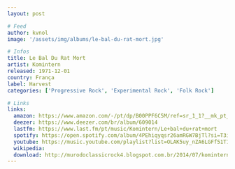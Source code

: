 ```yaml
---
layout: post

# Feed
author: kvnol
image: '/assets/img/albums/le-bal-du-rat-mort.jpg'

# Infos
title: Le Bal Du Rat Mort
artist: Komintern
released: 1971-12-01
country: França
label: Harvest
categories: ['Progressive Rock', 'Experimental Rock', 'Folk Rock']

# Links
links:
  amazon: https://www.amazon.com/-/pt/dp/B00PPF6C5M/ref=sr_1_1?__mk_pt_BR=%C3%85M%C3%85%C5%BD%C3%95%C3%91&dchild=1&keywords=Le+Bal+Du+Rat+Mort&qid=1616567253&s=music&sr=1-1
  deezer: https://www.deezer.com/br/album/609014
  lastfm: https://www.last.fm/pt/music/Komintern/Le+bal+du+rat+mort
  spotify: https://open.spotify.com/album/4PEhiqyqsr26amRGW7BjTl?si=T3iBXbtBR_aep-G-JwtSIA
  youtube: https://music.youtube.com/playlist?list=OLAK5uy_nZA6LGFf51T1YxcgW-hFu9MWCSvHOlJIc
  wikipedia:
  download: http://murodoclassicrock4.blogspot.com.br/2014/07/komintern-le-bal-du-rat-mort-1971.html
---
```

